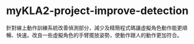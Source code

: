 # myKLA2-project-improve-detection
針對線上動作訓練系統改善偵測部分，減少及精簡程式碼讓虛擬角色動作能更順暢、快速。改良一些虛擬角色的手臂擺放姿勢，使動作跟人的動作更加符合。
